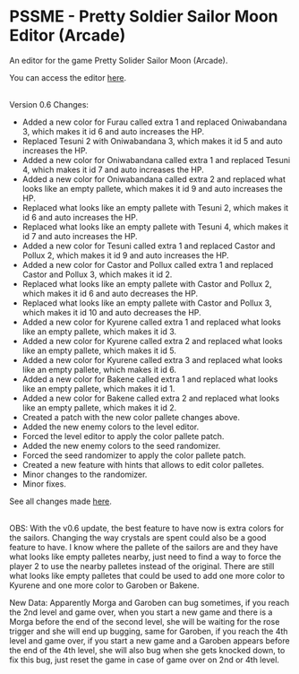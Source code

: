 # PSSME - Pretty Soldier Sailor Moon Editor (Arcade)
An editor for the game Pretty Solider Sailor Moon (Arcade).
<br/>

You can access the editor [here](https://gamehackfan.github.io/pssme/).
<br/><br/>

Version 0.6 Changes:
- Added a new color for Furau called extra 1 and replaced Oniwabandana 3, which makes it id 6 and auto increases the HP.
- Replaced Tesuni 2 with Oniwabandana 3, which makes it id 5 and auto increases the HP.
- Added a new color for Oniwabandana called extra 1 and replaced Tesuni 4, which makes it id 7 and auto increases the HP.
- Added a new color for Oniwabandana called extra 2 and replaced what looks like an empty pallete, which makes it id 9 and auto increases the HP.
- Replaced what looks like an empty pallete with Tesuni 2, which makes it id 6 and auto increases the HP.
- Replaced what looks like an empty pallete with Tesuni 4, which makes it id 7 and auto increases the HP.
- Added a new color for Tesuni called extra 1 and replaced Castor and Pollux 2, which makes it id 9 and auto increases the HP.
- Added a new color for Castor and Pollux called extra 1 and replaced Castor and Pollux 3, which makes it id 2.
- Replaced what looks like an empty pallete with Castor and Pollux 2, which makes it id 6 and auto decreases the HP.
- Replaced what looks like an empty pallete with Castor and Pollux 3, which makes it id 10 and auto decreases the HP.
- Added a new color for Kyurene called extra 1 and replaced what looks like an empty pallete, which makes it id 3.
- Added a new color for Kyurene called extra 2 and replaced what looks like an empty pallete, which makes it id 5.
- Added a new color for Kyurene called extra 3 and replaced what looks like an empty pallete, which makes it id 6.
- Added a new color for Bakene called extra 1 and replaced what looks like an empty pallete, which makes it id 1.
- Added a new color for Bakene called extra 2 and replaced what looks like an empty pallete, which makes it id 2.
- Created a patch with the new color pallete changes above.
- Added the new enemy colors to the level editor.
- Forced the level editor to apply the color pallete patch.
- Added the new enemy colors to the seed randomizer.
- Forced the seed randomizer to apply the color pallete patch.
- Created a new feature with hints that allows to edit color palletes.
- Minor changes to the randomizer.
- Minor fixes.

See all changes made [here](https://github.com/GameHackFan/pssme/blob/main/changelog).
<br/><br/>

OBS: With the v0.6 update, the best feature to have now is extra colors for the sailors. Changing the way crystals are spent could also be a good feature to have.
I know where the pallete of the sailors are and they have what looks like empty palletes nearby, just need to find a way to force the player 2 to use the nearby palletes instead of the original. There are still what looks like empty palletes that could be used to add one more color to Kyurene and one more color to Garoben or Bakene.

New Data: Apparently Morga and Garoben can bug sometimes, if you reach the 2nd level and game over, when you start a new game and there is a Morga before the end of the second level, she will be waiting for the rose trigger and she will end up bugging, same for Garoben, if you reach the 4th level and game over, if you start a new game and a Garoben appears before the end of the 4th level, she will also bug when she gets knocked down, to fix this bug, just reset the game in case of game over on 2nd or 4th level.
